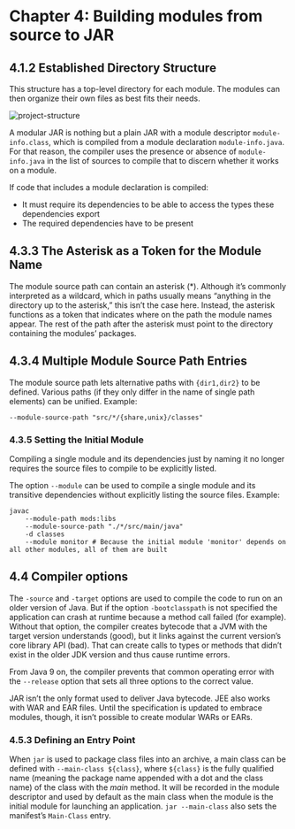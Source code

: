 # Chapter 4: Building modules from source to JAR

## 4.1.2 Established Directory Structure

This structure has a top-level directory for each module. The modules can then organize their own files as best fits their needs.

![project-structure](https://user-images.githubusercontent.com/15990580/112185671-20ee1400-8c09-11eb-95d2-1f4f774a739e.jpg)

A modular JAR is nothing but a plain JAR with a module descriptor `module-info.class`, which is compiled from a module declaration `module-info.java`. For that reason, the compiler uses the presence or absence of `module-info.java` in the list of sources to compile that to discern whether it works on a module.

If code that includes a module declaration is compiled:

- It must require its dependencies to be able to access the types these dependencies export
- The required dependencies have to be present

## 4.3.3	The Asterisk as a Token for the Module Name

The module source path can contain an asterisk (\*). Although it’s commonly interpreted as a wildcard, which in paths usually means “anything in the directory up to the asterisk,” this isn’t the case here. Instead, the asterisk functions as a token that indicates where on the path the module names appear. The rest of the path after the asterisk must point to the directory containing the modules’ packages.

## 4.3.4	Multiple Module Source Path Entries

The module source path lets alternative paths with `{dir1,dir2}` to be defined. Various paths (if they only differ in the name of single path elements) can be unified. Example:

```shell
--module-source-path "src/*/{share,unix}/classes"
```

### 4.3.5	Setting the Initial Module

Compiling a single module and its dependencies just by naming it no longer requires the source files to compile to be explicitly listed.

The option `--module` can be used to compile a single module and its transitive dependencies without explicitly listing the source files. Example:

```shell
javac
    --module-path mods:libs
    --module-source-path "./*/src/main/java"
    -d classes
    --module monitor # Because the initial module 'monitor' depends on all other modules, all of them are built
```

## 4.4	Compiler options

The `-source` and `-target` options are used to compile the code to run on an older version of Java. But if the option `-bootclasspath` is not specified the application can crash at runtime because a method call failed (for example). Without that option, the compiler creates bytecode that a JVM with the target version understands (good), but it links against the current version’s core library API (bad). That can create calls to types or methods that didn’t exist in the older JDK version and thus cause runtime errors.

From Java 9 on, the compiler prevents that common operating error with the `--release` option that sets all three options to the correct value.

JAR isn’t the only format used to deliver Java bytecode. JEE also works with WAR and EAR files. Until the specification is updated to embrace modules, though, it isn’t possible to create modular WARs or EARs.

### 4.5.3 Defining an Entry Point

When `jar` is used to package class files into an archive, a main class can be defined with `--main-class ${class}`, where `${class}` is the fully qualified name (meaning the package name appended with a dot and the class name) of the class with the *main* method. It will be recorded in the module descriptor and used by default as the main class when the module is the initial module for launching an application. `jar --main-class` also sets the manifest’s `Main-Class` entry.

